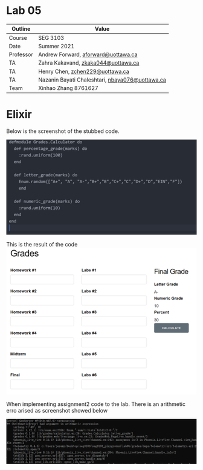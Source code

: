 # Lab 05

| Outline | Value |
| --- | --- |
| Course | SEG 3103 |
| Date | Summer 2021 |
| Professor | Andrew Forward, aforward@uottawa.ca |
| TA | Zahra Kakavand, zkaka044@uottawa.ca |
| TA | Henry Chen, zchen229@uottawa.ca |
| TA | Nazanin Bayati Chaleshtari, nbaya076@uottawa.ca |
| Team | Xinhao Zhang 8761627 |

# Elixir

Below is the screenshot of the stubbed code.

![stubbed code](https://github.com/JeReMy543/seg3103_playground/blob/main/lab05/assets/Stub.PNG)


This is the result of the code
![stubbed code result](https://github.com/JeReMy543/seg3103_playground/blob/main/lab05/assets/Web.PNG)

When implementing assignment2 code to the lab. There is an arithmetic erro arised as screenshot showed below

![erro](https://github.com/JeReMy543/seg3103_playground/blob/main/lab05/assets/erro.PNG)
